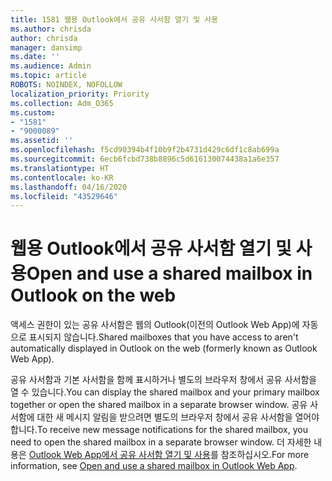 ```yaml
---
title: 1581 웹용 Outlook에서 공유 사서함 열기 및 사용
ms.author: chrisda
author: chrisda
manager: dansimp
ms.date: ''
ms.audience: Admin
ms.topic: article
ROBOTS: NOINDEX, NOFOLLOW
localization_priority: Priority
ms.collection: Adm_O365
ms.custom:
- "1581"
- "9000089"
ms.assetid: ''
ms.openlocfilehash: f5cd90394b4f10b9f2b4731d429c6df1c8ab699a
ms.sourcegitcommit: 6ecb6fcbd738b8896c5d616130074438a1a6e357
ms.translationtype: HT
ms.contentlocale: ko-KR
ms.lasthandoff: 04/16/2020
ms.locfileid: "43529646"
---
```

# <a name="open-and-use-a-shared-mailbox-in-outlook-on-the-web"></a><span data-ttu-id="ba5d0-102">웹용 Outlook에서 공유 사서함 열기 및 사용</span><span class="sxs-lookup"><span data-stu-id="ba5d0-102">Open and use a shared mailbox in Outlook on the web</span></span>

<span data-ttu-id="ba5d0-103">액세스 권한이 있는 공유 사서함은 웹의 Outlook(이전의 Outlook Web App)에 자동으로 표시되지 않습니다.</span><span class="sxs-lookup"><span data-stu-id="ba5d0-103">Shared mailboxes that you have access to aren't automatically displayed in Outlook on the web (formerly known as Outlook Web App).</span></span>

<span data-ttu-id="ba5d0-104">공유 사서함과 기본 사서함을 함께 표시하거나 별도의 브라우저 창에서 공유 사서함을 열 수 있습니다.</span><span class="sxs-lookup"><span data-stu-id="ba5d0-104">You can display the shared mailbox and your primary mailbox together or open the shared mailbox in a separate browser window.</span></span> <span data-ttu-id="ba5d0-105">공유 사서함에 대한 새 메시지 알림을 받으려면 별도의 브라우저 창에서 공유 사서함을 열어야 합니다.</span><span class="sxs-lookup"><span data-stu-id="ba5d0-105">To receive new message notifications for the shared mailbox, you need to open the shared mailbox in a separate browser window.</span></span> <span data-ttu-id="ba5d0-106">더 자세한 내용은 [Outlook Web App에서 공유 사서함 열기 및 사용](https://support.office.com/ko-KR/article/Add-a-shared-mailbox-to-Outlook-on-the-web-98b5a90d-4e38-415d-a030-f09a4cd28207)를 참조하십시오.</span><span class="sxs-lookup"><span data-stu-id="ba5d0-106">For more information, see [Open and use a shared mailbox in Outlook Web App](https://support.office.com/ko-KR/article/Add-a-shared-mailbox-to-Outlook-on-the-web-98b5a90d-4e38-415d-a030-f09a4cd28207).</span></span>
